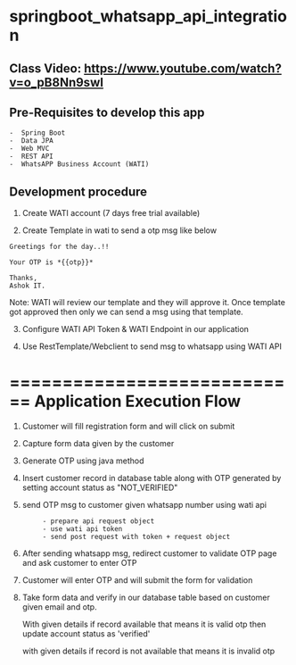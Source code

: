 # springboot_whatsapp_api_integration

## Class Video: https://www.youtube.com/watch?v=o_pB8Nn9swI

## Pre-Requisites to develop this app

	-  Spring Boot
	-  Data JPA
	-  Web MVC
	-  REST API
	-  WhatsAPP Business Account (WATI)

## Development procedure

1) Create WATI account (7 days free trial available)		

2) Create Template in wati to send a otp msg like below

```
Greetings for the day..!!

Your OTP is *{{otp}}*

Thanks,
Ashok IT.	
```

Note: WATI will review our template and they will approve it. Once template got approved then only we can send a msg using that template.

3) Configure WATI API Token & WATI Endpoint in our application

4) Use RestTemplate/Webclient to send msg to whatsapp using WATI API

============================
Application Execution Flow
============================

1) Customer will fill registration form and will click on submit

2) Capture form data given by the customer 

3) Generate OTP using java method

4) Insert customer record in database table along with OTP generated by setting account status as "NOT_VERIFIED"

5) send OTP msg to customer given whatsapp number using wati api

			- prepare api request object
			- use wati api token
			- send post request with token + request object

6) After sending whatsapp msg, redirect customer to validate OTP page and ask customer to enter OTP

7) Customer will enter OTP and will submit the form for validation

8) Take form data and verify in our database table based on customer given email and otp. 

	With given details if record available that means it is valid otp then update account status as 'verified'

	with given details if record is not available that means it is invalid otp
	
	